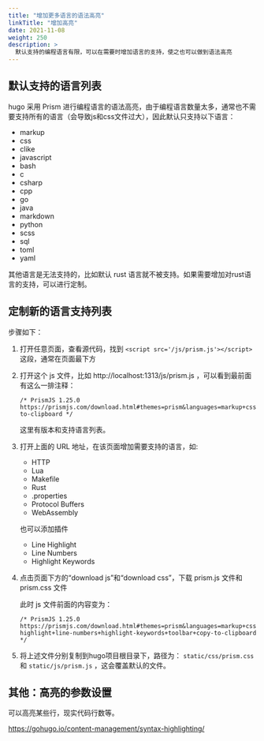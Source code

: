 ```yaml
---
title: "增加更多语言的语法高亮"
linkTitle: "增加高亮"
date: 2021-11-08
weight: 250
description: >
  默认支持的编程语言有限，可以在需要时增加语言的支持，使之也可以做到语法高亮
---
```


## 默认支持的语言列表

hugo 采用 Prism 进行编程语言的语法高亮，由于编程语言数量太多，通常也不需要支持所有的语言（会导致js和css文件过大），因此默认只支持以下语言：

- markup
- css
- clike
- javascript
- bash
- c
- csharp
- cpp
- go
- java
- markdown
- python
- scss
- sql
- toml
- yaml

其他语言是无法支持的，比如默认 rust 语言就不被支持。如果需要增加对rust语言的支持，可以进行定制。

## 定制新的语言支持列表

步骤如下：

1. 打开任意页面，查看源代码，找到 `<script src='/js/prism.js'></script>` 这段，通常在页面最下方

2. 打开这个 js 文件，比如 http://localhost:1313/js/prism.js ，可以看到最前面有这么一排注释：

    ```
    /* PrismJS 1.25.0
    https://prismjs.com/download.html#themes=prism&languages=markup+css+clike+javascript+bash+c+csharp+cpp+go+java+markdown+python+rust+scss+sql+toml+yaml&plugins=toolbar+copy-to-clipboard */
    ```
    
    这里有版本和支持语言列表。

3. 打开上面的 URL 地址，在该页面增加需要支持的语言，如:

	- HTTP
	- Lua
	- Makefile
	- Rust 
	- .properties
	- Protocol Buffers
	- WebAssembly

	也可以添加插件
	
	- Line Highlight
	- Line Numbers
	- Highlight Keywords

4. 点击页面下方的“download js”和“download css”，下载 prism.js 文件和 prism.css 文件

    此时 js 文件前面的内容变为：

    ```
    /* PrismJS 1.25.0
    https://prismjs.com/download.html#themes=prism&languages=markup+css+clike+javascript+bash+c+csharp+cpp+go+java+lua+makefile+markdown+properties+protobuf+python+rust+scss+sql+toml+wasm+yaml&plugins=line-highlight+line-numbers+highlight-keywords+toolbar+copy-to-clipboard */
    ```

5. 将上述文件分别复制到hugo项目根目录下，路径为： `static/css/prism.css` 和 `static/js/prism.js` ，这会覆盖默认的文件。


## 其他：高亮的参数设置

可以高亮某些行，现实代码行数等。

https://gohugo.io/content-management/syntax-highlighting/

